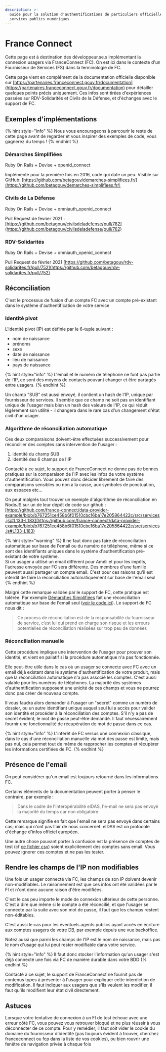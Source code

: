 ```yaml
---
description: >-
  Guide pour la solution d'authentifications de particuliers officielle des
  services publics numériques
---
```


# France Connect

Cette page est à destination des développeur.se.s implémentant la connexion usagers via FranceConnect \(FC\). On est ici dans le contexte d'un Fournisseur de Services \(FS\) dans la terminologie de FC.

Cette page vient en complément de la documentation officielle disponible sur [https://partenaires.franceconnect.gouv.fr/documentation](https://partenaires.franceconnect.gouv.fr/documentation) pour détailler quelques points précis uniquement. Ces infos sont tirées d'expériences passées sur RDV-Solidarités et Civils de la Défense, et d'échanges avec le support de FC.

## Exemples d'implémentations

{% hint style="info" %}
Nous vous encourageons à parcourir le reste de cette page avant de regarder et vous inspirer des exemples de code, vous gagnerez du temps !
{% endhint %}

### Démarches Simplifiées

Ruby On Rails + Devise + openid\_connect

Implémenté pour la première fois en 2016, code qui date un peu. Visible sur GitHub: [https://github.com/betagouv/demarches-simplifiees.fr/](https://github.com/betagouv/demarches-simplifiees.fr/)

### Civils de La Défense

Ruby On Rails + Devise + omniauth\_openid\_connect

Pull Request de fevrier 2021 : [https://github.com/betagouv/civilsdeladefense/pull/782](https://github.com/betagouv/civilsdeladefense/pull/782)

### RDV-Solidarités

Ruby On Rails + Devise + omniauth\_openid\_connect

Pull Request de février 2021 [https://github.com/betagouv/rdv-solidarites.fr/pull/752](https://github.com/betagouv/rdv-solidarites.fr/pull/752)

## Réconciliation

C'est le processus de fusion d'un compte FC avec un compte pré-existant dans le système d'authentification de votre service

### Identité pivot

L'identité pivot \(IP\) est définie par le 6-tuple suivant :

* nom de naissance
* prénoms
* sexe
* date de naissance
* lieu de naissance
* pays de naissance

{% hint style="info" %}
L'email et le numéro de téléphone ne font pas partie de l'IP, ce sont des moyens de contacts pouvant changer et être partagés entre usagers.
{% endhint %}

Un champ "SUB" est aussi envoyé, il contient un hash de l'IP, unique par fournisseur de services. Il semble que ce champ ne soit pas un identifiant unique de l'usager mais bien un hash des valeurs de l'IP, ce qui réduit légèrement son utilité - il changera dans le rare cas d'un changement d'état civil d'un usager.

### Algorithme de réconciliation automatique

Ces deux comparaisons doivent-être effectuées successivement pour réconcilier des comptes sans intervention de l'usager :

1. identité du champ SUB
2. identité des 6 champs de l'IP

Contacté à ce sujet, le support de FranceConnect ne donne pas de bonnes pratiques sur la comparaison de l'IP avec les infos de votre système d'authentification. Vous pouvez donc décider librement de faire des comparaisons sensibles ou non à la casse, aux symboles de ponctuation, aux espaces etc...

On peut malgrés tout trouver un exemple d'algorithme de réconciliation en NodeJS sur un de leur dépôt de code sur github : [https://github.com/france-connect/data-provider-example/blob/b767251ce458b6f01510cbc16ba17e205864422c/src/services.js\#L133-L183](https://github.com/france-connect/data-provider-example/blob/b767251ce458b6f01510cbc16ba17e205864422c/src/services.js#L133-L183)

{% hint style="warning" %}
Il ne faut donc pas faire de réconciliation automatique sur base de l'email ou du numéro de téléphone, même si ce sont des identifiants uniques dans le système d'authentification pré-existant de votre système.  
Si un usager a utilisé un email différent pour Améli et pour les impôts, l'adresse envoyée par FC sera différente. Des membres d'une famille peuvent aussi partager un compte email. C'est pour ces raisons qu'il est interdit de faire la réconciliation automatiquement sur base de l'email seul
{% endhint %}

Malgré cette remarque validée par le support de FC, cette pratique est tolérée. Par exemple [Démarches Simplifiées](https://www.demarches-simplifiees.fr/) fait une réconciliation automatique sur base de l'email seul \([voir le code ici](https://github.com/betagouv/demarches-simplifiees.fr/blob/dev/app/controllers/france_connect/particulier_controller.rb#L20)\). Le support de FC nous dit :

> Ce process de réconciliation est de la responsabilité du fournisseur de service, c’est lui qui prend en charge son risque et les erreurs potentielles de réconciliation réalisées sur trop peu de données

### Réconciliation manuelle

Cette procédure implique une intervention de l'usager pour prouver son identité, et vient en paliatif si la procédure automatique n'a pas fonctionnée.

Elle peut-être utile dans le cas où un usager se connecte avec FC avec un email déjà existant dans le système d'authentification de votre produit, mais que la réconciliation automatique n'a pas associé les comptes. C'est aussi valable pour les numéros de téléphones. La majorité des systèmes d'authentification supposent une unicité de ces champs et vous ne pourrez donc pas créer de nouveau compte.

Il vous faudra alors demander à l'usager un "secret" comme un numéro de dossier, ou un autre identifiant unique auquel seul lui a accès pour valider son identité et procéder à la réconciliation des comptes. S'il n'y a pas de secret évident; le mot de passe peut-être demandé. Il faut nécessairement fournir une fonctionnalité de récupération de mot de passe dans ce cas.

{% hint style="info" %}
L'intérêt de FC versus une connexion classique, dans le cas d'une réconciliation manuelle via mot des passe est limité, mais pas nul, cela permet tout de même de rapprocher les comptes et récupérer les informations certifiées de FC.
{% endhint %}

## Présence de l'email

On peut considérer qu'un email est toujours retourné dans les informations FC.

Certains éléments de la documentation peuvent porter à penser le contraire, par exemple :

> Dans le cadre de l'interopérabilité eIDAS, l'e-mail ne sera pas envoyé la majorité du temps car non obligatoire

Cette remarque signifie en fait que l'email ne sera pas envoyé dans certains cas; mais qui n'ont pas l'air de nous concernet. eIDAS est un protocole d'échange d'infos officiel européen.

Une autre chose pouvant porter à confusion est la présence de comptes de test \(cf [ce fichier csv](https://github.com/france-connect/identity-provider-example/blob/master/database.csv)\) soient explicitement des comptes sans email. Vous pouvez ignorer ces comptes et ne pas les tester.

## Rendre les champs de l'IP non modifiables

Une fois un usager connecté via FC, les champs de son IP doivent devenir non-modifiables. Le raisonnement est que ces infos ont été validées par le FI et n'ont donc aucune raison d'être modifiées.

C'est le cas peu importe le mode de connexion ultérieur de cette personne. C'est à dire que même si le compte a été réconcilié, et que l'usager se connecte par la suite avec son mot de passe, il faut que les champs restent non-éditables.

C'est aussi le cas pour les éventuels agents publics ayant accès en écriture aux comptes usagers de votre DB, par exemple depuis une vue backoffice.

Notez aussi que parmi les champs de l'IP est le nom de naissance, mais pas le nom d'usage qui lui peut rester modifiable dans votre service.

{% hint style="info" %}
Il faut donc stocker l'information qu'un usager s'est déjà connecté une fois via FC de manière durable dans votre BDD
{% endhint %}

Contacté à ce sujet, le support de FranceConnect ne fournit pas de contenus types à présenter à l'usager pour expliquer cette interdiction de modification. Il faut indiquer aux usagers que s'ils veulent les modifier, il faut qu'ils modifient leur état civil directement.

## Astuces

Lorsque votre tentative de connexion à un FI de test échoue avec une erreur côté FC, vous pouvez vous retrouver bloqué et ne plus réussir à vous déconnecter de ce compte. Pour y remédier, il faut soit vider le cookie du domaine du fournisseur d'identité \(pas toujours évident à trouver, cherchez franceconnect ou fcp dans la liste de vos cookies\), ou bien rouvrir une fenêtre de navigation privée à chaque fois

